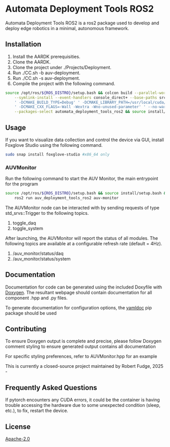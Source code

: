 # Automata Deployment Tools ROS2

Automata Deployment Tools ROS2 is a ros2 package used to develop and deploy edge robotics in a minimal, autonomous framework.

## Installation
1. Install the AARDK prerequisities.
2. Clone the AARDK.
5. Clone the project under ./Projects/Deployment.
3. Run ./CC.sh -b auv-deployment.
4. Run ./CC.sh -s auv-deployment.
6. Compile the project with the following command.

```bash
source /opt/ros/${ROS_DISTRO}/setup.bash && colcon build --parallel-workers $(nproc) \
    --symlink-install --event-handlers console_direct+ --base-paths src --cmake-args \
    ' -DCMAKE_BUILD_TYPE=Debug' ' -DCMAKE_LIBRARY_PATH=/usr/local/cuda/lib64/stubs' \
    ' -DCMAKE_CXX_FLAGS=-Wall -Wextra -Wno-unused-parameter' ' --no-warn-unused-cli' \
    --packages-select automata_deployment_tools_ros2 && source install/setup.bash
```

## Usage
If you want to visualize data collection and control the device via GUI, install
Foxglove Studio using the following command.

```bash
sudo snap install foxglove-studio #x86_64 only
```

### AUVMonitor
Run the following command to start the AUV Monitor, the main entrypoint for the program

```bash
source /opt/ros/${ROS_DISTRO}/setup.bash && source install/setup.bash && \
    ros2 run auv_deployment_tools_ros2 auv-monitor
```

The AUVMonitor node can be interacted with by sending requests of type std_srvs::Trigger
to the following topics.

1. toggle_daq
2. toggle_system

After launching, the AUVMonitor will report the status of all modules. The following topics
are available at a configurable refresh rate (default = 4Hz).

1. /auv_monitor/status/daq
2. /auv_monitor/status/system

## Documentation
Documentation for code can be generated using the included Doxyfile with [Doxygen](https://www.doxygen.nl/). The resultant webpage should contain documentation for all component .hpp and .py files.

To generate documentation for configuration options, the [yamldoc](http://chrisbcole.me/yamldoc/) pip package should be used

## Contributing
To ensure Doxygen output is complete and precise, please follow Doxygen comment styling to ensure generated output contains all documentation

For specific styling preferences, refer to AUVMonitor.hpp for an example

This is currently a closed-source project maintained by Robert Fudge, 2025 -

## Frequently Asked Questions
If pytorch encounters any CUDA errors, it could be the container is having trouble accessing the hardware due to some unexpected condition (sleep, etc.), to fix, restart the device.

## License
[Apache-2.0](https://choosealicense.com/licenses/apache-2.0/)